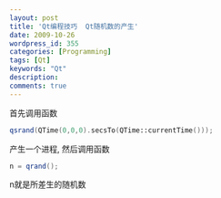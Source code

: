 ```yaml
---
layout: post
title: 'Qt编程技巧  Qt随机数的产生'
date: 2009-10-26
wordpress_id: 355
categories: [Programming]
tags: [Qt]
keywords: "Qt"
description: 
comments: true
---
```

首先调用函数

``` cpp 
qsrand(QTime(0,0,0).secsTo(QTime::currentTime()));
```

产生一个进程, 然后调用函数

``` cpp 
n = qrand();
```

n就是所差生的随机数

